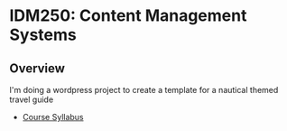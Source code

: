 # IDM250: Content Management Systems 

## Overview
I'm doing a wordpress project to create a template for a nautical themed travel guide

- [Course Syllabus](https://github.com/mrpaulphan/idm250/blob/master/_instructor_materials/syllabus.md)



